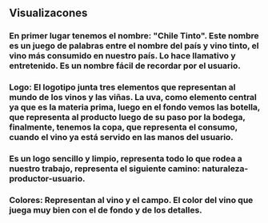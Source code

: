 ## Visualizacones

### En primer lugar tenemos el nombre: "Chile Tinto". Este nombre es un juego de palabras entre el nombre del país y vino tinto, el vino más consumido en nuestro país. Lo hace llamativo y entretenido. Es un nombre fácil de recordar por el usuario. 

### Logo: El logotipo junta tres elementos que representan al mundo de los vinos y las viñas. La uva, como elemento central ya que es la materia prima, luego en el fondo vemos las botella, que representa al producto luego de su paso por la bodega, finalmente, tenemos la copa, que representa el consumo, cuando el vino ya está servido en las manos del usuario. 
### Es un logo sencillo y limpio, representa todo lo que rodea a nuestro trabajo, representa el siguiente camino: naturaleza-productor-usuario.

### Colores: Representan al vino y el campo. El color del vino que juega muy bien con el de fondo y de los detalles.